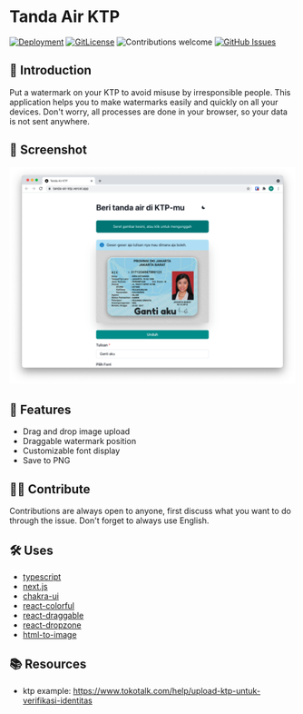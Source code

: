 # Tanda Air KTP

[![Deployment](https://img.shields.io/github/deployments/mukhlisakbr/tanda-air-ktp/production?label=vercel&logo=vercel&logoColor=white)](https://github.com/mukhlisakbr/tanda-air-ktp/deployments/activity_log?environment=Production)
[![GitLicense](https://gitlicense.com/badge/mukhlisakbr/tanda-air-ktp)](https://gitlicense.com/license/mukhlisakbr/tanda-air-ktp)
![Contributions welcome](https://img.shields.io/badge/contributions-welcome-orange.svg)
[![GitHub Issues](https://img.shields.io/github/issues/mukhlisakbr/tanda-air-ktp.svg)](https://github.com/mukhlisakbr/tanda-air-ktp/issues)

## 📖 Introduction

Put a watermark on your KTP to avoid misuse by irresponsible people. This application helps you to make watermarks easily and quickly on all your devices. Don't worry, all processes are done in your browser, so your data is not sent anywhere.

## 🌠 Screenshot
![Screenshot](./docs/screenshot.png)

## 🎯 Features
* Drag and drop image upload
* Draggable watermark position
* Customizable font display
* Save to PNG
## 👷‍♂️ Contribute
Contributions are always open to anyone, first discuss what you want to do through the issue. Don't forget to always use English.

## 🛠 Uses

* [typescript](https://github.com/microsoft/TypeScript)
* [next.js](https://github.com/vercel/next.js)
* [chakra-ui](https://github.com/chakra-ui/chakra-ui)
* [react-colorful](https://github.com/omgovich/react-colorful)
* [react-draggable](https://github.com/react-grid-layout/react-draggable)
* [react-dropzone](https://github.com/react-dropzone/react-dropzone)
* [html-to-image](https://github.com/bubkoo/html-to-image)
## 📚 Resources

* ktp example: https://www.tokotalk.com/help/upload-ktp-untuk-verifikasi-identitas